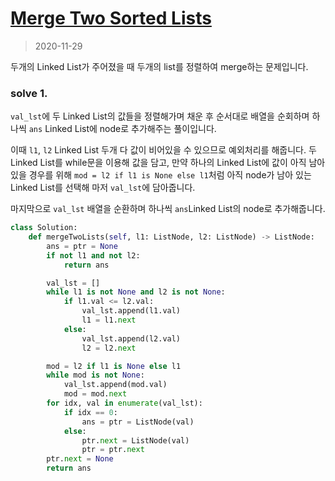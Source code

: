 # [Merge Two Sorted Lists](https://leetcode.com/explore/interview/card/top-interview-questions-easy/93/linked-list/771/)

> 2020-11-29

두개의 Linked List가 주어졌을 때 두개의 list를 정렬하여 merge하는 문제입니다.

### solve 1.
`val_lst`에 두 Linked List의 값들을 정렬해가며 채운 후 순서대로 배열을 순회하며 하나씩 `ans` Linked List에 node로 추가해주는 풀이입니다.

이때 `l1`, `l2` Linked List 두개 다 값이 비어있을 수 있으므로 예외처리를 해줍니다.
두 Linked List를 while문을 이용해 값을 담고, 만약 하나의 Linked List에 값이 아직 남아 있을 경우를 위해 
`mod = l2 if l1 is None else l1`처럼 아직 node가 남아 있는 Linked List를 선택해 마저 `val_lst`에 담아줍니다.  
 
마지막으로 `val_lst` 배열을 순환하며 하나씩 `ans`Linked List의 node로 추가해줍니다.

```python
class Solution:
    def mergeTwoLists(self, l1: ListNode, l2: ListNode) -> ListNode:
        ans = ptr = None
        if not l1 and not l2:
            return ans

        val_lst = []
        while l1 is not None and l2 is not None:
            if l1.val <= l2.val:
                val_lst.append(l1.val)
                l1 = l1.next
            else:
                val_lst.append(l2.val)
                l2 = l2.next

        mod = l2 if l1 is None else l1
        while mod is not None:
            val_lst.append(mod.val)
            mod = mod.next
        for idx, val in enumerate(val_lst):
            if idx == 0:
                ans = ptr = ListNode(val)
            else:
                ptr.next = ListNode(val)
                ptr = ptr.next
        ptr.next = None
        return ans
```
